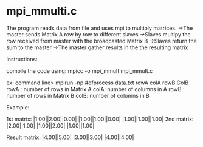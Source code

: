 # mpi_mmulti.c

The program reads data from file and uses mpi to multiply matrices.
 ->The master sends Matrix A row by row to different slaves
 ->Slaves multipy the row received from master with the broadcasted Matrix B
 ->Slaves return the sum to the master
 ->The master gather results in the the resulting matrix

Instructions:

compile the code using: mpicc -o mpi_mmult mpi_mmult.c

ex: command line> mpirun -np #ofprocess <nameofyourprogram> data.txt rowA colA rowB ColB
rowA : number of rows in Matrix A
colA: number of columns in A
rowB : number of rows in Matrix B
colB: number of columns in B

Example:

1st matrix:
|1.00||2.00||0.00|
|1.00||1.00||0.00|
|1.00||1.00||1.00|
2nd matrix:
|2.00||1.00|
|1.00||2.00|
|1.00||1.00|


Result matrix:
|4.00||5.00|
|3.00||3.00|
|4.00||4.00|
